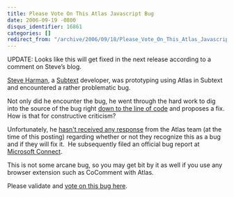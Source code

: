 ```yaml
---
title: Please Vote On This Atlas Javascript Bug
date: 2006-09-19 -0800
disqus_identifier: 16861
categories: []
redirect_from: "/archive/2006/09/18/Please_Vote_On_This_Atlas_Javascript_Bug.aspx/"
---
```


UPDATE: Looks like this will get fixed in the next release according to
a comment on Steve’s blog.

[Steve Harman](http://stevenharman.net/blog/), a
[Subtext](http://subtextproject.com/) developer, was prototyping using
Atlas in Subtext and encountered a rather problematic bug.

Not only did he encounter the bug, he went through the hard work to dig
into the source of the bug right [down to the line of
code](http://stevenharman.net/blog/archive/2006/08/04/The_ATLAS_Framework__Callback_Handler_JavaScript_Bug.aspx#feedback)
and proposes a fix.  How is that for constructive criticism?

Unfortunately, he [hasn't received any
response](http://forums.asp.net/thread/1358123.aspx) from the Atlas team
(at the time of this posting) regarding whether or not they recognize
this as a bug and if they will fix it.  He subsequently filed an
official bug report at [Microsoft
Connect](https://connect.microsoft.com/).

This is not some arcane bug, so you may get bit by it as well if you use
any browser extension such as CoComment with Atlas. 

Please validate and [vote on this bug
here](https://connect.microsoft.com/VisualStudio/feedback/ViewFeedback.aspx?FeedbackID=186395).

